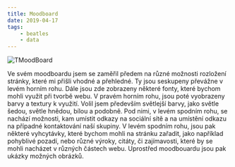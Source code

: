 ```yaml
---
title: Moodboard
date: 2019-04-17
tags: 
    - beatles
    - data
---
```


![TMoodBoard](https://i.imgur.com/tvp5otG.jpg)

Ve svém moodboardu jsem se zaměřil předem na různé možnosti rozložení stránky, které mi přišli vhodné a přehledné. Ty jsou seskupeny převážne v levém horním rohu. Dále jsou zde zobrazeny některé fonty, které bychom mohli využit při tvorbě webu. V pravém horním rohu, jsou poté vyobrazeny barvy a textury k využití. Volil jsem především světlejší barvy, jako světle šedou, světle hnědou, bílou a podobně. Pod nimi, v levém spodním rohu, se nachází možnosti, kam umístit odkazy na sociální sítě a na umístění odkazu na případné kontaktování naší skupiny. V levém spodním rohu, jsou pak některé vyhcytávky, které bychom mohli na stránku zařadit, jako například pohyblivé pozadí, nebo různé výroky, citáty, či zajímavosti, které by se mohli nacházet v různých částech webu. Uprostřed moodbouardu jsou pak ukázky možných obrázků.
